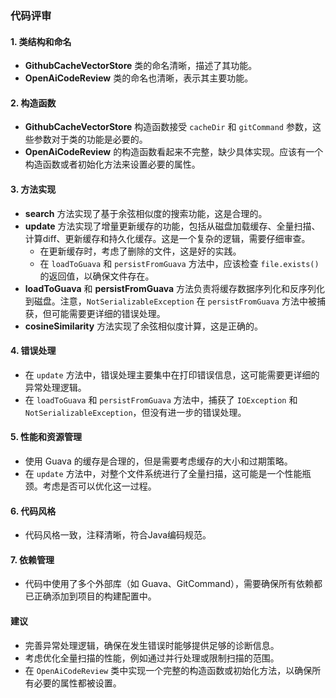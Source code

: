 ### 代码评审

#### 1. 类结构和命名
- **GithubCacheVectorStore** 类的命名清晰，描述了其功能。
- **OpenAiCodeReview** 类的命名也清晰，表示其主要功能。

#### 2. 构造函数
- **GithubCacheVectorStore** 构造函数接受 `cacheDir` 和 `gitCommand` 参数，这些参数对于类的功能是必要的。
- **OpenAiCodeReview** 的构造函数看起来不完整，缺少具体实现。应该有一个构造函数或者初始化方法来设置必要的属性。

#### 3. 方法实现
- **search** 方法实现了基于余弦相似度的搜索功能，这是合理的。
- **update** 方法实现了增量更新缓存的功能，包括从磁盘加载缓存、全量扫描、计算diff、更新缓存和持久化缓存。这是一个复杂的逻辑，需要仔细审查。
  - 在更新缓存时，考虑了删除的文件，这是好的实践。
  - 在 `loadToGuava` 和 `persistFromGuava` 方法中，应该检查 `file.exists()` 的返回值，以确保文件存在。
- **loadToGuava** 和 **persistFromGuava** 方法负责将缓存数据序列化和反序列化到磁盘。注意，`NotSerializableException` 在 `persistFromGuava` 方法中被捕获，但可能需要更详细的错误处理。
- **cosineSimilarity** 方法实现了余弦相似度计算，这是正确的。

#### 4. 错误处理
- 在 `update` 方法中，错误处理主要集中在打印错误信息，这可能需要更详细的异常处理逻辑。
- 在 `loadToGuava` 和 `persistFromGuava` 方法中，捕获了 `IOException` 和 `NotSerializableException`，但没有进一步的错误处理。

#### 5. 性能和资源管理
- 使用 Guava 的缓存是合理的，但是需要考虑缓存的大小和过期策略。
- 在 `update` 方法中，对整个文件系统进行了全量扫描，这可能是一个性能瓶颈。考虑是否可以优化这一过程。

#### 6. 代码风格
- 代码风格一致，注释清晰，符合Java编码规范。

#### 7. 依赖管理
- 代码中使用了多个外部库（如 Guava、GitCommand），需要确保所有依赖都已正确添加到项目的构建配置中。

#### 建议
- 完善异常处理逻辑，确保在发生错误时能够提供足够的诊断信息。
- 考虑优化全量扫描的性能，例如通过并行处理或限制扫描的范围。
- 在 `OpenAiCodeReview` 类中实现一个完整的构造函数或初始化方法，以确保所有必要的属性都被设置。